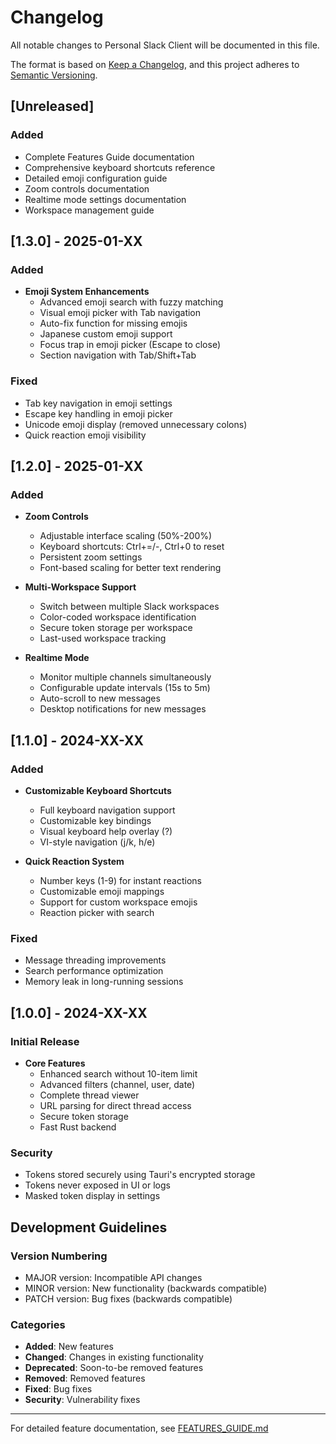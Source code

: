 # Changelog

All notable changes to Personal Slack Client will be documented in this file.

The format is based on [Keep a Changelog](https://keepachangelog.com/en/1.0.0/),
and this project adheres to [Semantic Versioning](https://semver.org/spec/v2.0.0.html).

## [Unreleased]

### Added
- Complete Features Guide documentation
- Comprehensive keyboard shortcuts reference
- Detailed emoji configuration guide
- Zoom controls documentation
- Realtime mode settings documentation
- Workspace management guide

## [1.3.0] - 2025-01-XX

### Added
- **Emoji System Enhancements**
  - Advanced emoji search with fuzzy matching
  - Visual emoji picker with Tab navigation
  - Auto-fix function for missing emojis
  - Japanese custom emoji support
  - Focus trap in emoji picker (Escape to close)
  - Section navigation with Tab/Shift+Tab

### Fixed
- Tab key navigation in emoji settings
- Escape key handling in emoji picker
- Unicode emoji display (removed unnecessary colons)
- Quick reaction emoji visibility

## [1.2.0] - 2025-01-XX

### Added
- **Zoom Controls**
  - Adjustable interface scaling (50%-200%)
  - Keyboard shortcuts: Ctrl+=/-, Ctrl+0 to reset
  - Persistent zoom settings
  - Font-based scaling for better text rendering

- **Multi-Workspace Support**
  - Switch between multiple Slack workspaces
  - Color-coded workspace identification
  - Secure token storage per workspace
  - Last-used workspace tracking

- **Realtime Mode**
  - Monitor multiple channels simultaneously
  - Configurable update intervals (15s to 5m)
  - Auto-scroll to new messages
  - Desktop notifications for new messages

## [1.1.0] - 2024-XX-XX

### Added
- **Customizable Keyboard Shortcuts**
  - Full keyboard navigation support
  - Customizable key bindings
  - Visual keyboard help overlay (?)
  - VI-style navigation (j/k, h/e)

- **Quick Reaction System**
  - Number keys (1-9) for instant reactions
  - Customizable emoji mappings
  - Support for custom workspace emojis
  - Reaction picker with search

### Fixed
- Message threading improvements
- Search performance optimization
- Memory leak in long-running sessions

## [1.0.0] - 2024-XX-XX

### Initial Release
- **Core Features**
  - Enhanced search without 10-item limit
  - Advanced filters (channel, user, date)
  - Complete thread viewer
  - URL parsing for direct thread access
  - Secure token storage
  - Fast Rust backend

### Security
- Tokens stored securely using Tauri's encrypted storage
- Tokens never exposed in UI or logs
- Masked token display in settings

## Development Guidelines

### Version Numbering
- MAJOR version: Incompatible API changes
- MINOR version: New functionality (backwards compatible)
- PATCH version: Bug fixes (backwards compatible)

### Categories
- **Added**: New features
- **Changed**: Changes in existing functionality
- **Deprecated**: Soon-to-be removed features
- **Removed**: Removed features
- **Fixed**: Bug fixes
- **Security**: Vulnerability fixes

---

For detailed feature documentation, see [FEATURES_GUIDE.md](./FEATURES_GUIDE.md)